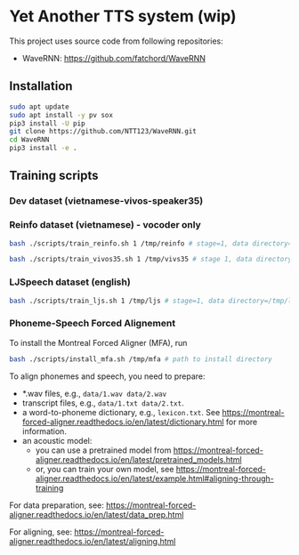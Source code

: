 # Yet Another TTS system (wip)


This project uses source code from following repositories:
- WaveRNN: https://github.com/fatchord/WaveRNN

## Installation

```sh
sudo apt update
sudo apt install -y pv sox
pip3 install -U pip
git clone https://github.com/NTT123/WaveRNN.git
cd WaveRNN
pip3 install -e .
```


## Training scripts

### Dev dataset (vietnamese-vivos-speaker35)


### Reinfo dataset (vietnamese) - vocoder only

```sh
bash ./scripts/train_reinfo.sh 1 /tmp/reinfo # stage=1, data directory=/tmp/reinfo
```



```sh
bash ./scripts/train_vivos35.sh 1 /tmp/vivs35 # stage 1, data directory /tmp/vivos35
```



### LJSpeech dataset (english)

```sh
bash ./scripts/train_ljs.sh 1 /tmp/ljs # stage=1, data directory=/tmp/ljs
```


### Phoneme-Speech Forced Alignement

To install the Montreal Forced Aligner (MFA), run
```sh
bash ./scripts/install_mfa.sh /tmp/mfa # path to install directory
```

To align phonemes and speech, you need to prepare:

- *.wav files, e.g., `data/1.wav data/2.wav`
- transcript files, e.g., `data/1.txt data/2.txt`.
- a word-to-phoneme dictionary, e.g., `lexicon.txt`. See https://montreal-forced-aligner.readthedocs.io/en/latest/dictionary.html for more information.
- an acoustic model:
   * you can use a pretrained model from https://montreal-forced-aligner.readthedocs.io/en/latest/pretrained_models.html
   * or, you can train your own model, see https://montreal-forced-aligner.readthedocs.io/en/latest/example.html#aligning-through-training

For data preparation, see: https://montreal-forced-aligner.readthedocs.io/en/latest/data_prep.html

For aligning, see: https://montreal-forced-aligner.readthedocs.io/en/latest/aligning.html
